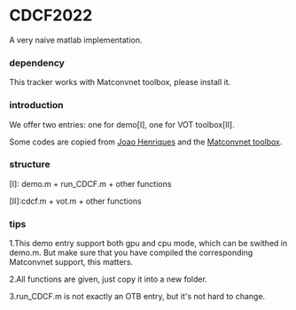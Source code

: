 # CDCF2022
A very naive matlab implementation.
### dependency
This tracker works with Matconvnet toolbox, please install it.
### introduction 
We offer two entries: one for demo[I], one for VOT toolbox[II]. 

Some codes are copied from [Joao Henriques](https://www.robots.ox.ac.uk/~joao/) and the [Matconvnet toolbox](https://www.vlfeat.org/matconvnet/).
### structure
[I]: demo.m + run_CDCF.m + other functions

[II]:cdcf.m + vot.m + other functions
### tips
1.This demo entry support both gpu and cpu mode, which can be swithed in demo.m. But make sure that you have compiled the corresponding Matconvnet support, this matters.

2.All functions are given, just copy it into a new folder.

3.run_CDCF.m is not exactly an OTB entry, but it's not hard to change.
